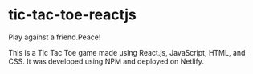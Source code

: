# tic-tac-toe-reactjs
Play against a friend.Peace!

This is a Tic Tac Toe game made using React.js, JavaScript, HTML, and CSS. It was developed using NPM and deployed on Netlify.
